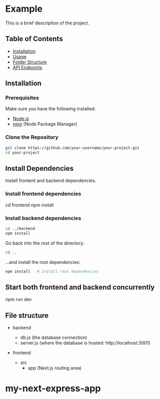 # Example

This is a brief description of the project.

## Table of Contents

- [Installation](#installation)
- [Usage](#usage)
- [Folder Structure](#folder-structure)
- [API Endpoints](#api-endpoints)

## Installation

### Prerequisites

Make sure you have the following installed:

- [Node.js](https://nodejs.org/)
- [npm](https://www.npmjs.com/) (Node Package Manager)

### Clone the Repository

```bash
git clone https://github.com/your-username/your-project.git
cd your-project
```
## Install Dependencies
Install frontent and backend dependencies.

### Install frontend dependencies
cd frontend
npm install

### Install backend dependencies
```bash
cd ../backend
npm install
```
Go back into the root of the directory:
```bash
cd ..
```
...and install the root dependencies:

```bash
npm install   # Install root dependencies
```

## Start both frontend and backend concurrently

npm run dev

## File structure
- backend
  - db.js (the database connection)
  - server.js (where the database is hosted: http://localhost:3001)

- frontend
  - src
    - app (Next.js routing area)

# my-next-express-app
